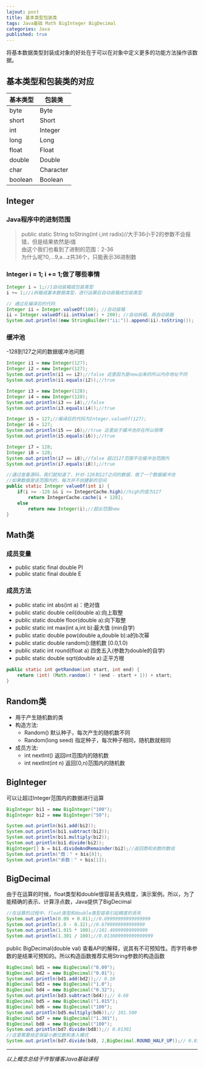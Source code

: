 ```yaml
---  
lajout: post  
title: 基本类型包装类  
tags: Java基础 Math BigInteger BigDecimal  
categories: Java  
published: true  
---  
```


将基本数据类型封装成对象的好处在于可以在对象中定义更多的功能方法操作该数据。

## 基本类型和包装类的对应

| 基本类型 |  包装类   |
|----------|-----------|
| byte     | Byte      |
| short    | Short     |
| int      | Integer   |
| long     | Long      |
| float    | Float     |
| double   | Double    |
| char     | Character |
| boolean  | Boolean   |

## Integer

### Java程序中的进制范围

> public static String toString(int i,int radix)//大于36小于2的参数不会报错，但是结果依然是i值  
> 由这个我们也看到了进制的范围：2-36  
> 为什么呢?0,...9,a...z共36个，只能表示36进制数  

### Integer i = 1; i += 1;做了哪些事情

```java
Integer i = 1;//1自动装箱成包装类型
i += 1;//i拆箱成基本数据类型，进行运算后自动装箱成包装类型

// 通过反编译后的代码
Integer ii = Integer.valueOf(100); //自动装箱
ii = Integer.valueOf(ii.intValue() + 200); //自动拆箱，再自动装箱
System.out.println((new StringBuilder("ii:")).append(ii).toString());
```

### 缓冲池

-128到127之间的数据缓冲池问题

```java
Integer i1 = new Integer(127);
Integer i2 = new Integer(127);
System.out.println(i1 == i2);//false 这里因为是new出来的所以内存地址不同
System.out.println(i1.equals(i2));//true

Integer i3 = new Integer(128);
Integer i4 = new Integer(128);
System.out.println(i3 == i4);//false
System.out.println(i3.equals(i4));//true

Integer i5 = 127;//编译后的代码为Integer.valueOf(127);
Integer i6 = 127;
System.out.println(i5 == i6);//true 这里由于缓冲池存在所以相等
System.out.println(i5.equals(i6));//true

Integer i7 = 128;
Integer i8 = 128;
System.out.println(i7 == i8);//false 超过127范围不在缓冲池范围内
System.out.println(i7.equals(i8));//true

//通过查看源码，我们就知道了，针对-128到127之间的数据，做了一个数据缓冲池
//如果数据是该范围内的，每次并不创建新的空间
public static Integer valueOf(int i) {
    if(i >= -128 && i <= IntegerCache.high)//high的值为127
        return IntegerCache.cache[i + 128];
    else
        return new Integer(i);//超出范围new
}
```

## Math类

### 成员变量

* public static final double PI
* public static final double E

### 成员方法

* public static int abs(int a)：绝对值
* public static double ceil(double a):向上取整
* public static double floor(double a):向下取整
* public static int max(int a,int b):最大值 (min自学)
* public static double pow(double a,double b):a的b次幂
* public static double random():随机数 [0.0,1.0)
* public static int round(float a) 四舍五入(参数为double的自学)
* public static double sqrt(double a):正平方根

```java
public static int getRandom(int start, int end) {
	return (int) (Math.random() * (end - start + 1)) + start;
}
```

## Random类

* 用于产生随机数的类
* 构造方法:
	- Random() 默认种子，每次产生的随机数不同
	- Random(long seed) 指定种子，每次种子相同，随机数就相同
* 成员方法:
	- int nextInt() 返回int范围内的随机数
	- int nextInt(int n) 返回[0,n)范围内的随机数


## BigInteger

可以让超过Integer范围内的数据进行运算

```java
BigInteger bi1 = new BigInteger("100");
BigInteger bi2 = new BigInteger("50");

System.out.println(bi1.add(bi2));
System.out.println(bi1.subtract(bi2));
System.out.println(bi1.multiply(bi2));
System.out.println(bi1.divide(bi2));
BigInteger[] b = bi1.divideAndRemainder(bi2);//返回商和余数的数组
System.out.println("商：" + bis[0]);
System.out.println("余数：" + bis[1]);
```

## BigDecimal

由于在运算的时候，float类型和double很容易丢失精度，演示案例。所以，为了能精确的表示、计算浮点数，Java提供了BigDecimal

```java
//在运算的过程中，float类型和double类型容易引起精度的丢失
System.out.println(0.09 + 0.01);//0.09999999999999999
System.out.println(1.0 - 0.32);//0.6799999999999999
System.out.println(1.015 * 100);//101.49999999999999
System.out.println(1.301 / 100);//0.013009999999999999
```

public BigDecimal(double val) 查看API的解释，说其有不可预知性。而字符串参数的是结果可预知的。所以构造函数推荐实用String参数的构造函数 

```java
BigDecimal bd1 = new BigDecimal("0.09");
BigDecimal bd2 = new BigDecimal("0.01");
System.out.println(bd1.add(bd2));// 0.10
BigDecimal bd3 = new BigDecimal("1.0");
BigDecimal bd4 = new BigDecimal("0.32");
System.out.println(bd3.subtract(bd4));// 0.68
BigDecimal bd5 = new BigDecimal("1.015");
BigDecimal bd6 = new BigDecimal("100");
System.out.println(bd5.multiply(bd6));// 101.500
BigDecimal bd7 = new BigDecimal("1.301");
BigDecimal bd8 = new BigDecimal("100");
System.out.println(bd7.divide(bd8));// 0.01301
//这里需要给定保留小数位数和舍入模式
System.out.println(bd7.divide(bd8, 2,BigDecimal.ROUND_HALF_UP));// 0.01 
```

----------

*以上概念总结于传智播客Java基础课程*